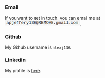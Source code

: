 ### Email

If you want to get in touch, you can email me at ![](images/em.png).

### Github

My Github username is `alexj136`.

### LinkedIn

My profile is [here](https://www.linkedin.com/in/alex-jeffery/).
